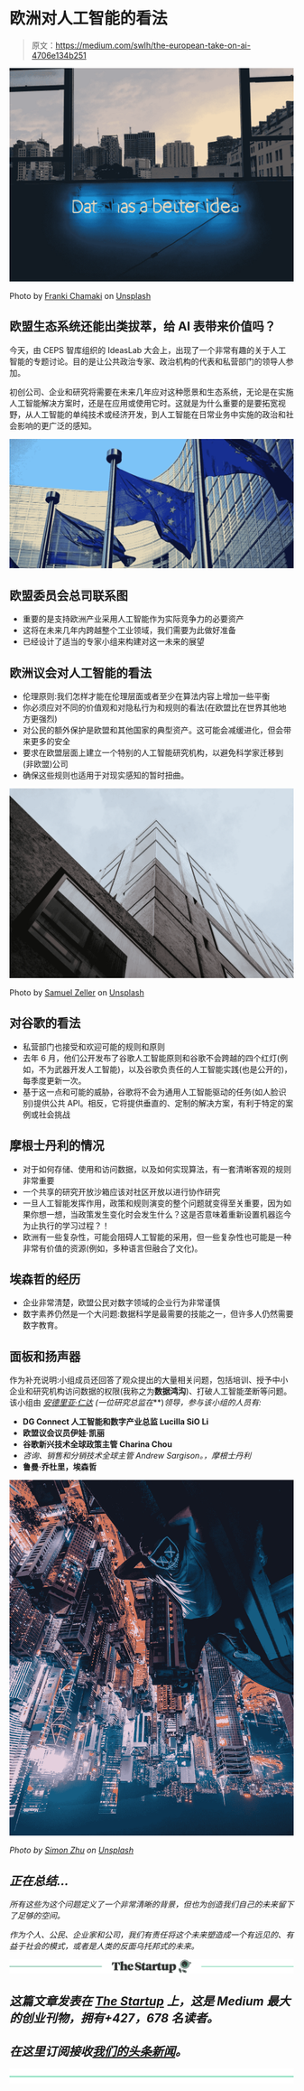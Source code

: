 # 欧洲对人工智能的看法

> 原文：<https://medium.com/swlh/the-european-take-on-ai-4706e134b251>

![](img/e594d65a8433df4ac7a6d6868c1257d5.png)

Photo by [Franki Chamaki](https://unsplash.com/@franki?utm_source=medium&utm_medium=referral) on [Unsplash](https://unsplash.com?utm_source=medium&utm_medium=referral)

## 欧盟生态系统还能出类拔萃，给 AI 表带来价值吗？

今天，由 CEPS 智库组织的 IdeasLab 大会上，出现了一个非常有趣的关于人工智能的专题讨论。目的是让公共政治专家、政治机构的代表和私营部门的领导人参加。

初创公司、企业和研究将需要在未来几年应对这种愿景和生态系统，无论是在实施人工智能解决方案时，还是在应用或使用它时。这就是为什么重要的是要拓宽视野，从人工智能的单纯技术或经济开发，到人工智能在日常业务中实施的政治和社会影响的更广泛的感知。

![](img/b57f9f8de6b33a9f2732fc6813951f8e.png)

## 欧盟委员会**总司联系图**

*   重要的是支持欧洲产业采用人工智能作为实际竞争力的必要资产
*   这将在未来几年内跨越整个工业领域，我们需要为此做好准备
*   已经设计了适当的专家小组来构建对这一未来的展望

## 欧洲议会对人工智能的看法

*   伦理原则:我们怎样才能在伦理层面或者至少在算法内容上增加一些平衡
*   你必须应对不同的价值观和对隐私行为和规则的看法(在欧盟比在世界其他地方更强烈)
*   对公民的额外保护是欧盟和其他国家的典型资产。这可能会减缓进化，但会带来更多的安全
*   要求在欧盟层面上建立一个特别的人工智能研究机构，以避免科学家迁移到(非欧盟)公司
*   确保这些规则也适用于对现实感知的暂时扭曲。

![](img/a0dbc6c34795828a671ab1ad50438aeb.png)

Photo by [Samuel Zeller](https://unsplash.com/@samuelzeller?utm_source=medium&utm_medium=referral) on [Unsplash](https://unsplash.com?utm_source=medium&utm_medium=referral)

## 对谷歌的看法

*   私营部门也接受和欢迎可能的规则和原则
*   去年 6 月，他们公开发布了谷歌人工智能原则和谷歌不会跨越的四个红灯(例如，不为武器开发人工智能)，以及谷歌负责任的人工智能实践(也是公开的)，每季度更新一次。
*   基于这一点和可能的威胁，谷歌将不会为通用人工智能驱动的任务(如人脸识别)提供公共 API。相反，它将提供垂直的、定制的解决方案，有利于特定的案例或社会挑战

## 摩根士丹利的情况

*   对于如何存储、使用和访问数据，以及如何实现算法，有一套清晰客观的规则非常重要
*   一个共享的研究开放沙箱应该对社区开放以进行协作研究
*   一旦人工智能发挥作用，政策和规则演变的整个问题就变得至关重要，因为如果你想一想，当政策发生变化时会发生什么？这是否意味着重新设置机器迄今为止执行的学习过程？！
*   欧洲有一些复杂性，可能会阻碍人工智能的采用，但一些复杂性也可能是一种非常有价值的资源(例如，多种语言但融合了文化)。

## 埃森哲的经历

*   企业非常清楚，欧盟公民对数字领域的企业行为非常谨慎
*   数字素养仍然是一个大问题:数据科学是最需要的技能之一，但许多人仍然需要数字教育。

## 面板和扬声器

作为补充说明:小组成员还回答了观众提出的大量相关问题，包括培训、授予中小企业和研究机构访问数据的权限(我称之为**数据鸿沟**)、打破人工智能垄断等问题。该小组由 [*安德里亚·仁达*](https://www.ceps.eu/content/andrea-renda) *(一位研究总监在*[](https://www.ceps.eu/)**)*领导，参与该小组的人员有:*

*   **DG Connect 人工智能和数字产业总监 Lucilla SiO Li**
*   **欧盟议会议员伊娃·凯丽**
*   **谷歌新兴技术全球政策主管 Charina Chou**
*   *咨询、销售和分销技术全球主管 Andrew Sargison。，摩根士丹利*
*   **鲁曼·乔杜里，埃森哲**

*![](img/5755eee179f9c4e9fbfd4f8ba5541664.png)*

*Photo by [Simon Zhu](https://unsplash.com/@smnzhu?utm_source=medium&utm_medium=referral) on [Unsplash](https://unsplash.com?utm_source=medium&utm_medium=referral)*

## *正在总结…*

*所有这些为这个问题定义了一个非常清晰的背景，但也为创造我们自己的未来留下了足够的空间。*

*作为个人、公民、企业家和公司，我们有责任将这个未来塑造成一个有远见的、有益于社会的模式，或者是人类的反面乌托邦式的未来。*

*[![](img/308a8d84fb9b2fab43d66c117fcc4bb4.png)](https://medium.com/swlh)*

## *这篇文章发表在 [The Startup](https://medium.com/swlh) 上，这是 Medium 最大的创业刊物，拥有+427，678 名读者。*

## *在这里订阅接收[我们的头条新闻](https://growthsupply.com/the-startup-newsletter/)。*

*[![](img/b0164736ea17a63403e660de5dedf91a.png)](https://medium.com/swlh)*